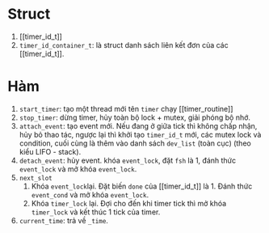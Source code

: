 # Struct
1. [[timer_id_t]]
2. `timer_id_container_t`: là struct danh sách liên kết đơn của các [[timer_id_t]].
# Hàm
1. `start_timer`: tạo một thread mới tên `timer` chạy [[timer_routine]]
2. `stop_timer`: dừng timer, hủy toàn bộ lock + mutex, giải phóng bộ nhớ.
3. `attach_event`: tạo event mới. Nếu đang ở giữa tick thì không chấp nhận, hủy bỏ thao tác, ngược lại thì khởi tạo `timer_id_t` mới, các mutex lock và condition, cuối cùng là thêm vào danh sách `dev_list` (toàn cục) (theo kiểu LIFO - stack).
4. `detach_event`: hủy event. khóa `event_lock`, đặt `fsh` là 1, đánh thức `event_lock` và mở khóa `event_lock`.
5. `next_slot`
	1. Khóa `event_lock`lại. Đặt biến `done` của [[timer_id_t]] là 1. Đánh thức `event_cond` và mở khóa `event_lock`.
	2. Khóa `timer_lock` lại. Đợi cho đến khi timer tick thì mở khóa `timer_lock` và kết thúc 1 tick của timer.
6. `current_time`: trả về `_time`.